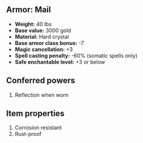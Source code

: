 ## Armor: Mail

- **Weight:** 40 lbs
- **Base value:** 3000 gold
- **Material:** Hard crystal
- **Base armor class bonus:** -7
- **Magic cancellation:** +3
- **Spell casting penalty:** -60% (somatic spells only)
- **Safe enchantable level:** +3 or below

## Conferred powers
1. Reflection when worn

## Item properties
1. Corrosion resistant
2. Rust-proof